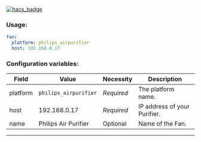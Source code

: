 [![hacs_badge](https://img.shields.io/badge/HACS-Default-orange.svg?style=for-the-badge)](https://github.com/custom-components/hacs)

### Usage:
```yaml
fan:
  platform: philips_airpurifier
  host: 192.168.0.17
```

### Configuration variables:
Field | Value | Necessity | Description
--- | --- | --- | ---
platform | `philips_airpurifier` | *Required* | The platform name.
host | 192.168.0.17 | *Required* | IP address of your Purifier.
name | Philips Air Purifier | Optional | Name of the Fan.

***
